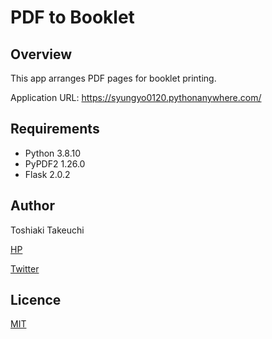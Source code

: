 # PDF to Booklet

## Overview

This app arranges PDF pages for booklet printing.

Application URL: https://syungyo0120.pythonanywhere.com/

## Requirements

- Python 3.8.10
- PyPDF2 1.26.0
- Flask 2.0.2

## Author

Toshiaki Takeuchi

[HP](http://www2.kobe-u.ac.jp/~180s114s/)

[Twitter](https://twitter.com/toshitoshidoco1)

## Licence

[MIT](https://opensource.org/licenses/mit-license.php)
